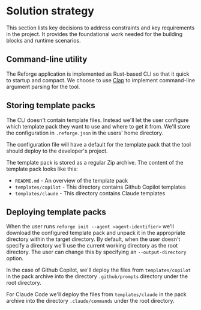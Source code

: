 # Solution strategy

This section lists key decisions to address constraints and key requirements
in the project. It provides the foundational work needed for the building
blocks and runtime scenarios.

## Command-line utility

The Reforge application is implemented as Rust-based CLI so that it quick
to startup and compact. We choose to use
[Clap](https://docs.rs/clap/latest/clap/) to implement command-line argument
parsing for the tool.

## Storing template packs

The CLI doesn't contain template files. Instead we'll let the user configure
which template pack they want to use and where to get it from. We'll store
the configuration in `.reforge.json` in the users' home directory.

The configuration file will have a default for the template pack that the
tool should deploy to the developer's project.

The template pack is stored as a regular Zip archive. The content of the
template pack looks like this:

- `README.md` - An overview of the template pack
- `templates/copilot` - This directory contains Github Copilot templates
- `templates/claude` - This directory contains Claude templates

## Deploying template packs

When the user runs `reforge init --agent <agent-identifier>` we'll download
the configured template pack and unpack it in the appropriate directory within
the target directory. By default, when the user doesn't specify a directory
we'll use the current working directory as the root directory. The user can
change this by specifying an `--output-directory` option.

In the case of Github Copilot, we'll deploy the files from `templates/copilot`
in the pack archive into the directory `.github/prompts` directory under
the root directory.

For Claude Code we'll deploy the files from `templates/claude` in the pack
archive into the directory `.claude/commands` under the root directory.
